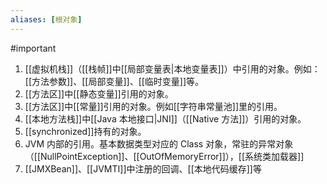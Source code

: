 ```yaml
---
aliases: [根对象]
---
```


#important 

1. [[虚拟机栈]]（[[栈帧]]中[[局部变量表|本地变量表]]）中引用的对象。例如：[[方法参数]]、[[局部变量]]、[[临时变量]]等。
2. [[方法区]]中[[静态变量]]引用的对象。
3. [[方法区]]中[[常量]]引用的对象。例如[[字符串常量池]]里的引用。
4. [[本地方法栈]]中[[Java 本地接口|JNI]]（[[Native 方法]]）引用的对象。
5. [[synchronized]]持有的对象。
6. JVM 内部的引用。基本数据类型对应的 Class 对象，常驻的异常对象（[[NullPointException]]、[[OutOfMemoryError]]），[[系统类加载器]]
7. [[JMXBean]]、[[JVMTI]]中注册的回调、[[本地代码缓存]]等